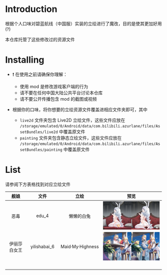 # Introduction

根据个人口味对碧蓝航线（中国服）实装的立绘进行了魔改，目的是使其更加好用(?)

本仓库托管了这些修改过的资源文件

# Installing

- ❗️ 在使用之前请确保你理解：

  - 使用 mod 是修改游戏客户端的行为
  - 请不要在任何中国大陆公共平台讨论本仓库
  - 请不要公开传播包含 mod 的截图或视频

- 根据你的口味，将你想要的立绘资源文件覆盖进相应文件夹即可，其中

  - `live2d` 文件夹包含 Live2D 立绘文件，这些文件应放在 `/storage/emulated/0/Android/data/com.bilibili.azurlane/files/AssetBundles/live2d` 中覆盖原文件
  - `painting` 文件夹包含静态立绘文件，这些文件应放在 `/storage/emulated/0/Android/data/com.bilibili.azurlane/files/AssetBundles/painting` 中覆盖原文件

# List

请参阅下方表格找到对应立绘文件

| 舰娘 | 文件 | 立绘 | 预览 |
| :---: | :---: | :---: | :---: |
| 恶毒 | edu_4 | 懒懒的白兔 | ![](img/edu_4.jpg) |
| 伊丽莎白女王 | yilishabai_6 | Maid·My·Highness | ![](img/yilishabai_6.jpg) |
| <img width=250/> | <img width=150/> | | |
